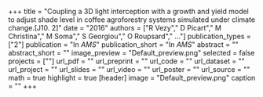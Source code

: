 +++
title = "Coupling a 3D light interception with a growth and yield model to adjust shade level in coffee agroforestry systems simulated under climate change.[J10. 2]"
date = "2016"
authors = ["R Vezy"," D Picart"," M Christina"," M Soma"," S Georgiou"," O Roupsard"," ..."]
publication_types = ["2"]
publication = "In *AMS*"
publication_short = "In *AMS*"
abstract = ""
abstract_short = ""
image_preview = "Default_preview.png"
selected =  false
projects = [""]
url_pdf = ""
url_preprint = ""
url_code = ""
url_dataset =  ""
url_project =  ""
url_slides =  ""
url_video =  ""
url_poster =  ""
url_source =  ""
math = true
highlight = true
[header]
image = "Default_preview.png"
caption =  ""
+++
